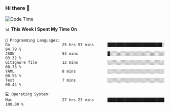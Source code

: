 ### Hi there 👋

<!--
**CrazyCollin/crazycollin** is a ✨ _special_ ✨ repository because its `README.md` (this file) appears on your GitHub profile.

Here are some ideas to get you started:

- 🔭 I’m currently working on ...
- 🌱 I’m currently learning ...
- 👯 I’m looking to collaborate on ...
- 🤔 I’m looking for help with ...
- 💬 Ask me about ...
- 📫 How to reach me: ...
- 😄 Pronouns: ...
- ⚡ Fun fact: ...
-->

<!--START_SECTION:waka-->
![Code Time](http://img.shields.io/badge/Code%20Time-4%2C181%20hrs%2020%20mins-blue)

📊 **This Week I Spent My Time On** 

```text
💬 Programming Languages: 
Go                       25 hrs 57 mins      ████████████████████████░   94.79 % 
JSON                     54 mins             █░░░░░░░░░░░░░░░░░░░░░░░░   03.32 % 
GitIgnore file           12 mins             ░░░░░░░░░░░░░░░░░░░░░░░░░   00.73 % 
YAML                     8 mins              ░░░░░░░░░░░░░░░░░░░░░░░░░   00.55 % 
Text                     7 mins              ░░░░░░░░░░░░░░░░░░░░░░░░░   00.44 % 

💻 Operating System: 
Mac                      27 hrs 23 mins      █████████████████████████   100.00 % 
```


<!--END_SECTION:waka-->
